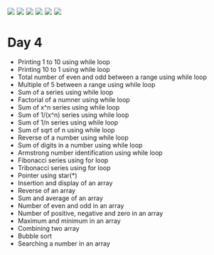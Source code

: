 ![](https://img.shields.io/badge/git-fff7f8?colorA=faf0f0&colorB=db4823&style=for-the-badge&logo=git)
![](https://img.shields.io/badge/github-fff7f8?colorA=080808&colorB=8a8a8a&style=for-the-badge&logo=github)
![](https://img.shields.io/badge/for-you-099450?colorA=b0c92e&colorB=487d3e&style=for-the-badge)
![](https://img.shields.io/badge/check_it-out-bee5ed?colorA=3fc5d1&colorB=469acf&style=for-the-badge)
![](https://img.shields.io/badge/made_with-C-bee5ed?colorA=eb4646&colorB=b52d2d&style=for-the-badge)
![](https://img.shields.io/badge/visual_studio_code-1.47.3-181717?colorA=ae36d6&style=for-the-badge&logo=visual-studio-code)
---
# Day 4
   * Printing 1 to 10 using while loop
   * Printing 10 to 1 using while loop
   * Total number of even and odd between a range using while loop
   * Multiple of 5 between a range using while loop
   * Sum of a series using while loop
   * Factorial of a numner using while loop
   * Sum of x^n series using while loop
   * Sum of 1/(x^n) series using while loop
   * Sum of 1/n series using while loop
   * Sum of sqrt of n using while loop
   * Reverse of a number using while loop
   * Sum of digits in a number using while loop
   * Armstrong number identification using while loop
   * Fibonacci series using for loop
   * Tribonacci series using for loop
   * Pointer using star(*)
   * Insertion and display of an array
   * Reverse of an array
   * Sum and average of an array
   * Number of even and odd in an array
   * Number of positive, negative and zero in an array
   * Maximum and minimum in an array
   * Combining two array
   * Bubble sort
   * Searching a number in an array
